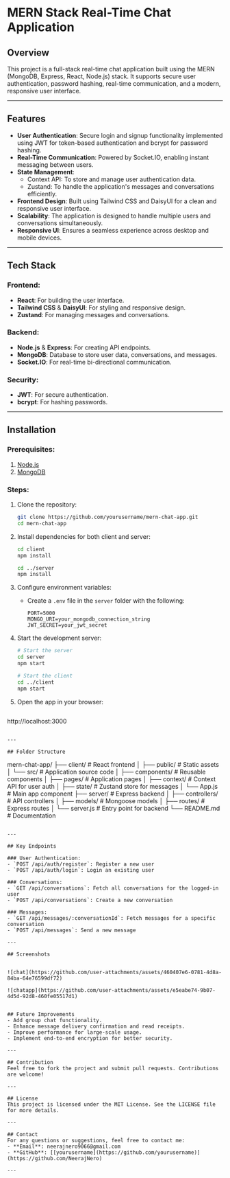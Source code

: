 # MERN Stack Real-Time Chat Application

## Overview
This project is a full-stack real-time chat application built using the MERN (MongoDB, Express, React, Node.js) stack. It supports secure user authentication, password hashing, real-time communication, and a modern, responsive user interface.

---

## Features
- **User Authentication**: Secure login and signup functionality implemented using JWT for token-based authentication and bcrypt for password hashing.
- **Real-Time Communication**: Powered by Socket.IO, enabling instant messaging between users.
- **State Management**:
  - Context API: To store and manage user authentication data.
  - Zustand: To handle the application's messages and conversations efficiently.
- **Frontend Design**: Built using Tailwind CSS and DaisyUI for a clean and responsive user interface.
- **Scalability**: The application is designed to handle multiple users and conversations simultaneously.
- **Responsive UI**: Ensures a seamless experience across desktop and mobile devices.

---

## Tech Stack

### Frontend:
- **React**: For building the user interface.
- **Tailwind CSS** & **DaisyUI**: For styling and responsive design.
- **Zustand**: For managing messages and conversations.

### Backend:
- **Node.js** & **Express**: For creating API endpoints.
- **MongoDB**: Database to store user data, conversations, and messages.
- **Socket.IO**: For real-time bi-directional communication.

### Security:
- **JWT**: For secure authentication.
- **bcrypt**: For hashing passwords.

---

## Installation

### Prerequisites:
1. [Node.js](https://nodejs.org/)
2. [MongoDB](https://www.mongodb.com/)

### Steps:

1. Clone the repository:
   ```bash
   git clone https://github.com/yourusername/mern-chat-app.git
   cd mern-chat-app
   ```

2. Install dependencies for both client and server:
   ```bash
   cd client
   npm install

   cd ../server
   npm install
   ```

3. Configure environment variables:
   - Create a `.env` file in the `server` folder with the following:
     ```env
     PORT=5000
     MONGO_URI=your_mongodb_connection_string
     JWT_SECRET=your_jwt_secret
     ```

4. Start the development server:
   ```bash
   # Start the server
   cd server
   npm start

   # Start the client
   cd ../client
   npm start
   ```

5. Open the app in your browser:
   ```
http://localhost:3000
```

---

## Folder Structure

```
mern-chat-app/
├── client/                # React frontend
│   ├── public/            # Static assets
│   └── src/               # Application source code
│       ├── components/    # Reusable components
│       ├── pages/         # Application pages
│       ├── context/       # Context API for user auth
│       ├── state/         # Zustand store for messages
│       └── App.js         # Main app component
├── server/                # Express backend
│   ├── controllers/       # API controllers
│   ├── models/            # Mongoose models
│   ├── routes/            # Express routes
│   └── server.js          # Entry point for backend
└── README.md              # Documentation
```

---

## Key Endpoints

### User Authentication:
- `POST /api/auth/register`: Register a new user
- `POST /api/auth/login`: Login an existing user

### Conversations:
- `GET /api/conversations`: Fetch all conversations for the logged-in user
- `POST /api/conversations`: Create a new conversation

### Messages:
- `GET /api/messages/:conversationId`: Fetch messages for a specific conversation
- `POST /api/messages`: Send a new message

---

## Screenshots


![chat](https://github.com/user-attachments/assets/460407e6-0781-4d8a-84ba-64e76599df72)

![chatapp](https://github.com/user-attachments/assets/e5eabe74-9b07-4d5d-92d8-460fe05517d1)


## Future Improvements
- Add group chat functionality.
- Enhance message delivery confirmation and read receipts.
- Improve performance for large-scale usage.
- Implement end-to-end encryption for better security.

---

## Contribution
Feel free to fork the project and submit pull requests. Contributions are welcome!

---

## License
This project is licensed under the MIT License. See the LICENSE file for more details.

---

## Contact
For any questions or suggestions, feel free to contact me:
- **Email**: neerajnero9066@gmail.com
- **GitHub**: [[yourusername](https://github.com/yourusername)](https://github.com/NeerajNero)

---


